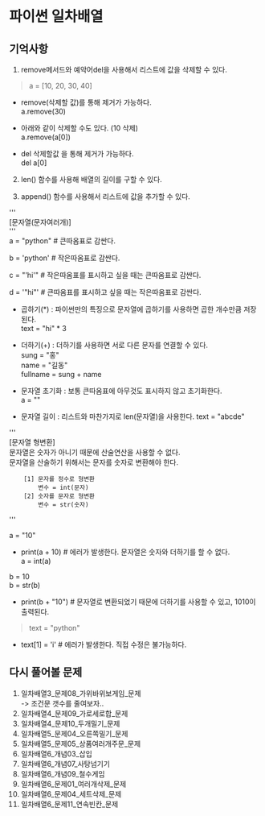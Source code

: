 # 파이썬 일차배열
## 기억사항
1. remove메서드와 예악어del을 사용해서 리스트에 값을 삭제할 수 있다.  

> a = [10, 20, 30, 40]  

* remove(삭제할 값)를 통해 제거가 가능하다.  
a.remove(30)  

* 아래와 같이 삭제할 수도 있다. (10 삭제)  
a.remove(a[0])  

* del 삭제할값 을 통해 제거가 가능하다.  
del a[0]  

2. len() 함수를 사용해 배열의 길이를 구할 수 있다.  

3. append() 함수를 사용해서 리스트에 값을 추가할 수 있다.

'''  
    [문자열(문자여러개)]  
'''  
a = "python"    # 큰따옴표로 감싼다.  

b = 'python'    # 작은따옴표로 감싼다.  

c = "'hi'"      # 작은따옴표를 표시하고 싶을 때는 큰따옴표로 감싼다.  

d = '"hi"'      # 큰따옴표를 표시하고 싶을 때는 작은따옴표로 감싼다.   

* 곱하기(*) : 파이썬만의 특징으로 문자열에 곱하기를 사용하면 곱한 개수만큼 저장된다.  
text = "hi" * 3    

* 더하기(+) : 더하기를 사용하면 서로 다른 문자를 연결할 수 있다.  
sung = "홍"  
name = "길동"  
fullname = sung + name  


* 문자열 초기화 : 보통 큰따옴표에 아무것도 표시하지 않고 초기화한다.  
a = ""  


* 문자열 길이 : 리스트와 마찬가지로 len(문자열)을 사용한다.
text = "abcde"   
  
'''  
    [문자열 형변환]  
        문자열은 숫자가 아니기 때문에 산술연산을 사용할 수 없다.  
        문자열을 산술하기 위해서는 문자를 숫자로 변환해야 한다.   

        [1] 문자를 정수로 형변환  
            변수 = int(문자)  
        [2] 숫자를 문자로 형변환  
            변수 = str(숫자)  
'''  

a = "10"  
* print(a + 10) # 에러가 발생한다. 문자열은 숫자와 더하기를 할 수 없다.  
a = int(a)  



b = 10  
b = str(b)  
* print(b + "10") # 문자열로 변환되었기 때문에 더하기를 사용할 수 있고, 1010이 출력된다.   

> text = "python"

* text[1] = 'i' # 에러가 발생한다. 직접 수정은 불가능하다.  


## 다시 풀어볼 문제
1. 일차배열3_문제08_가위바위보게임_문제  
-> 조건문 갯수를 줄여보자..  
2. 일차배열4_문제09_가로세로합_문제  
3. 일차배열4_문제10_두개밀기_문제  
4. 일차배열5_문제04_오른쪽밀기_문제  
5. 일차배열5_문제05_상품여러개주문_문제  
6. 일차배열6_개념03_삽입  
7. 일차배열6_개념07_사탕넘기기  
8. 일차배열6_개념09_철수게임
9. 일차배열6_문제01_여러개삭제_문제
10. 일차배열6_문제04_세트삭제_문제
11. 일차배열6_문제11_연속빈칸_문제